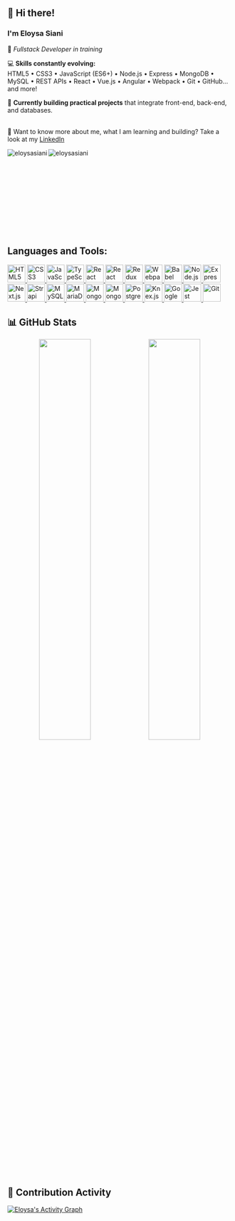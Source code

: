 ## 👋 Hi there!  
### I'm **Eloysa Siani**  
🧠 *Fullstack Developer in training*

💻 **Skills constantly evolving:**  
HTML5 • CSS3 • JavaScript (ES6+) • Node.js • Express • MongoDB • MySQL • REST APIs • React • Vue.js • Angular • Webpack • Git • GitHub... and more!

🚀 **Currently building practical projects** that integrate front-end, back-end, and databases.


<br/> 📝 Want to know more about me, what I am learning and building? Take a look at my [LinkedIn](https://www.linkedin.com/in/eloysa-siani/)

<div>
  <p>
    <img align="left" src="https://github-readme-stats.vercel.app/api?username=eloysasiani&show_icons=true&locale=en" alt="eloysasiani" />
  </p>
  <p>
     <img align="left" src="https://github-readme-stats.vercel.app/api/top-langs?username=eloysasiani&show_icons=true&locale=en&layout=compact" alt="eloysasiani" />
  </p><br />
</div>
<br />
<br />
<br />
<br />
<br />
<br />
<br />
<br />
<br />
<br />

## Languages and Tools:

<p align="left"> 
  <!-- FRONTEND -->
  <a href="https://www.w3.org/html/" target="_blank" rel="noreferrer"> 
    <img src="icons/html5.svg" alt="HTML5" width="40" height="40" /> 
  </a>
  <a href="https://www.w3schools.com/css/" target="_blank" rel="noreferrer"> 
    <img src="icons/css3.svg" alt="CSS3" width="40" height="40" /> 
  </a> 
  <a href="https://developer.mozilla.org/en-US/docs/Web/JavaScript" target="_blank" rel="noreferrer"> 
    <img src="icons/javascript.svg" alt="JavaScript" width="40" height="40" /> 
  </a> 
  <a href="https://www.typescriptlang.org/" target="_blank" rel="noreferrer"> 
    <img src="icons/typescript.svg" alt="TypeScript" width="40" height="40" /> 
  </a> 
  <a href="https://reactjs.org/" target="_blank" rel="noreferrer"> 
    <img src="icons/react.svg" alt="React" width="40" height="40" /> 
  </a>
  <a href="https://reactjs.org/docs/hooks-intro.html" target="_blank" rel="noreferrer"> 
    <img src="icons/react-hooks.png" alt="React Hooks" width="40" height="40" /> 
  </a>
  <a href="https://redux.js.org/" target="_blank" rel="noreferrer"> 
    <img src="icons/redux.svg" alt="Redux" width="40" height="40" /> 
  </a>
  <a href="https://webpack.js.org/" target="_blank" rel="noreferrer"> 
    <img src="icons/webpack.svg" alt="Webpack" width="40" height="40" /> 
  </a>
  <a href="https://babeljs.io/" target="_blank" rel="noreferrer"> 
    <img src="icons/babel.svg" alt="Babel" width="40" height="40" /> 
  </a>

  <!-- BACKEND -->
  <a href="https://nodejs.org/" target="_blank" rel="noreferrer"> 
    <img src="icons/nodejs.png" alt="Node.js" width="40" height="40" /> 
  </a>
  <a href="https://expressjs.com/" target="_blank" rel="noreferrer"> 
    <img src="icons/express.svg" alt="Express" width="40" height="40" /> 
  </a>
  <a href="https://nextjs.org/" target="_blank" rel="noreferrer"> 
    <img src="icons/nextjs.svg" alt="Next.js" width="40" height="40" /> 
  </a>
  <a href="https://strapi.io/" target="_blank" rel="noreferrer"> 
    <img src="icons/strapi.svg" alt="Strapi" width="40" height="40" /> 
  </a>
  <a href="https://www.mysql.com/" target="_blank" rel="noreferrer"> 
    <img src="icons/mysql.svg" alt="MySQL" width="40" height="40" /> 
  </a>
  <a href="https://mariadb.org/" target="_blank" rel="noreferrer"> 
    <img src="icons/mariadb.svg" alt="MariaDB" width="40" height="40" /> 
  </a>
  <a href="https://www.mongodb.com/" target="_blank" rel="noreferrer"> 
    <img src="icons/mongodb.svg" alt="MongoDB" width="40" height="40" /> 
  </a>
  <a href="https://mongoosejs.com/" target="_blank" rel="noreferrer"> 
    <img src="icons/mongoose.png" alt="Mongoose" width="40" height="40" /> 
  </a>
  <a href="https://www.postgresql.org/" target="_blank" rel="noreferrer"> 
    <img src="icons/postgresql.png" alt="PostgreSQL" width="40" height="40" /> 
  </a>
  <a href="https://knexjs.org/" target="_blank" rel="noreferrer"> 
    <img src="icons/knex.svg" alt="Knex.js" width="40" height="40" /> 
  </a>

  <!-- OUTROS -->
  <a href="https://cloud.google.com/" target="_blank" rel="noreferrer"> 
    <img src="icons/googlecloud.svg" alt="Google Cloud" width="40" height="40" /> 
  </a>
  <a href="https://jestjs.io/" target="_blank" rel="noreferrer"> 
    <img src="icons/jest.svg" alt="Jest" width="40" height="40" /> 
  </a>
  <a href="https://git-scm.com/" target="_blank" rel="noreferrer"> 
    <img src="icons/git.svg" alt="Git" width="40" height="40"/> 
  </a> 
</p>

## 📊 GitHub Stats

<p align="center">
  <img src="https://github-readme-stats.vercel.app/api?username=eloysasiani&show_icons=true&theme=radical&hide_border=true" width="48%" />
  <img src="https://github-readme-streak-stats.herokuapp.com?user=eloysasiani&theme=radical&hide_border=true" width="48%" />
</p>

## 🌱 Contribution Activity

[![Eloysa's Activity Graph](https://github-readme-activity-graph.vercel.app/graph?username=eloysa-siani&theme=tokyo-night&hide_border=true)](https://github.com/eloysasiani)


<!--
**eloysasiani/eloysasiani** is a ✨ _special_ ✨ repository because its `README.md` (this file) appears on your GitHub profile.
Here are some ideas to get you started:
- 🔭 I’m currently working on ...
- 🌱 I’m currently learning ...
- 👯 I’m looking to collaborate on ...
- 🤔 I’m looking for help with ...
- 💬 Ask me about ...
- 📫 How to reach me: ...
- 😄 Pronouns: ...
- ⚡ Fun fact: ...
